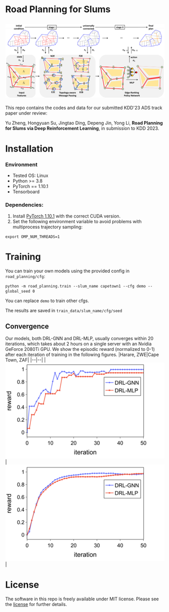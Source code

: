 # Road Planning for Slums
![Loading Model Overview](assets/overview.png "Model Overview")
---

This repo contains the codes and data for our submitted KDD'23 ADS track paper under review:

Yu Zheng, Hongyuan Su, Jingtao Ding, Depeng Jin, Yong Li, **Road Planning for Slums via Deep Reinforcement Learning**, in submission to KDD 2023.



# Installation 

### Environment
* Tested OS: Linux
* Python >= 3.8
* PyTorch == 1.10.1
* Tensorboard
### Dependencies:
1. Install [PyTorch 1.10.1](https://pytorch.org/get-started/previous-versions/) with the correct CUDA version.
2. Set the following environment variable to avoid problems with multiprocess trajectory sampling:
```
export OMP_NUM_THREADS=1
```




# Training

You can train your own models using the provided config in `road_planning/cfg`:

```
python -m road_planning.train --slum_name capetown1 --cfg demo --global_seed 0
```
You can replace `demo` to train other cfgs.

The results are saved in `train_data/slum_name/cfg/seed`

## Convergence
Our models, both DRL-GNN and DRL-MLP, usually converges within 20 iterations, which takes about 2 hours on a single server with an Nvidia
GeForce 2080Ti GPU.
We show the episodic reward (normalized to 0-1) after each iteration of training in the following figures.
|Harare, ZWE|Cape Town, ZAF|
|--|--|
| ![Loading convergence curve](assets/iteration_reward_harare.png "Convergence curve on Harare, ZWE") | ![Loading convergence curve](assets/iteration_reward_capetown.png "Convergence curve on Cape Town, ZAF") |

# License

The software in this repo is freely available under MIT license. Please see the [license](LICENSE) for further details.

